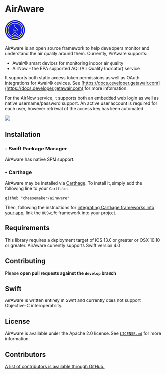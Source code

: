 # AirAware
<img src = "https://raw.githubusercontent.com/cheesemaker/airaware/main/Documents/icon.png" width=64 height = 64>

AirAware is an open source framework to help developers monitor and understand the air quality around them. Currently, AirAware supports:
- Awair© smart devices for monitoring indoor air quality
- AirNow - the EPA supported AQI (Air Quality Indicator) service

It supports both static access token permissions as well as OAuth integrations for Awair© devices. See [https://docs.developer.getawair.com](https://docs.developer.getawair.com) for more information.

For the AirNow service, it supports both an embedded web login as well as native username/password support. An active user account is required for each user, however retrieval of the access key has been automated.


<img src = "https://raw.githubusercontent.com/cheesemaker/airaware/main/Documents/screenshot.jpg">

## Installation

### - Swift Package Manager

AirAware has native SPM support.

### - Carthage

AirAware may be installed via [Carthage](https://github.com/Carthage/Carthage). To install it, simply add the following line to your `Cartfile`:

```
github "cheesemaker/airaware"
```

Then, following the instructions for [integrating Carthage frameworks into your app](https://github.com/Carthage/Carthage#if-youre-building-for-ios-tvos-or-watchos), link the `UUSwift` framework into your project.

## Requirements

This library requires a deployment target of iOS 13.0 or greater or OSX 10.10 or greater.
AirAware currently supports Swift version 4.0 

## Contributing

Please **open pull requests against the `develop` branch**

## Swift

AirAware is written entirely in Swift and currently does not support Objective-C interoperability.

## License

AirAware is available under the Apache 2.0 license. See [`LICENSE.md`](https://github.com/cheesemaker/airaware/blob/master/LICENSE.md) for more information.

## Contributors

[A list of contributors is available through GitHub.](https://github.com/cheesemaker/airaware/graphs/contributors)
